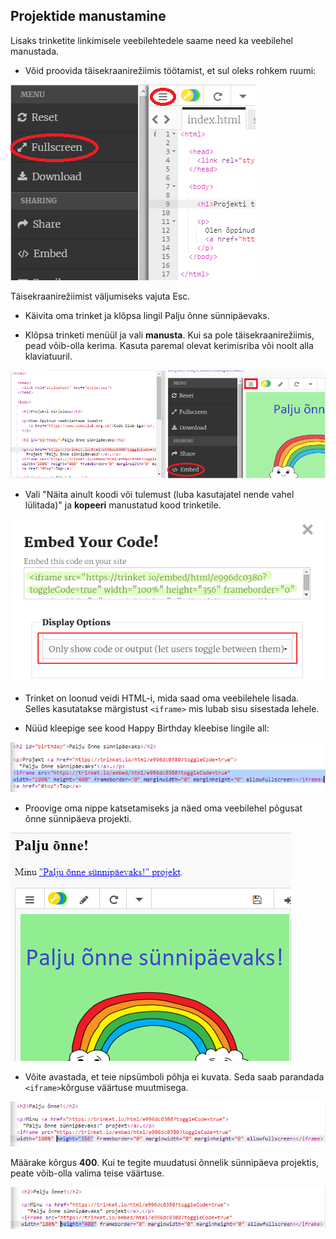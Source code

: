 ## Projektide manustamine

Lisaks trinketite linkimisele veebilehtedele saame need ka veebilehel manustada.

+ Võid proovida täisekraanirežiimis töötamist, et sul oleks rohkem ruumi:

![kuvatõmmis](images/showcase-fullscreen.png)

Täisekraanirežiimist väljumiseks vajuta Esc.

+ Käivita oma trinket ja klõpsa lingil Palju õnne sünnipäevaks.

+ Klõpsa trinketi menüül ja vali **manusta**. Kui sa pole täisekraanirežiimis, pead võib-olla kerima. Kasuta paremal olevat kerimisriba või noolt alla klaviatuuril.

![kuvatõmmis](images/showcase-embed-code.png)

+ Vali "Näita ainult koodi või tulemust (luba kasutajatel nende vahel lülitada)" ja **kopeeri** manustatud kood trinketile. 

![kuvatõmmis](images/showcase-embed.png)

+ Trinket on loonud veidi HTML-i, mida saad oma veebilehele lisada. Selles kasutatakse märgistust `<iframe>` mis lubab sisu sisestada lehele.

+ Nüüd kleepige see kood Happy Birthday kleebise lingile all:

![ekraanipilt](images/showcase-paste-embed.png)

+ Proovige oma nippe katsetamiseks ja näed oma veebilehel põgusat õnne sünnipäeva projekti. 

![ekraanipilt](images/showcase-embed-output.png)

+ Võite avastada, et teie nipsümboli põhja ei kuvata. Seda saab parandada `<iframe>`kõrguse väärtuse muutmisega. 

![ekraanipilt](images/showcase-embed-height.png)

Määrake kõrgus **400**. Kui te tegite muudatusi õnnelik sünnipäeva projektis, peate võib-olla valima teise väärtuse.

![ekraanipilt](images/showcase-embed-fixed.png)